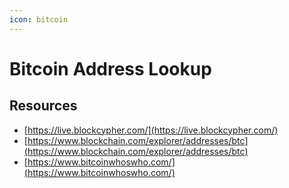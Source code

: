 ```yaml
---
icon: bitcoin
---
```


# Bitcoin Address Lookup

## Resources

* [https://live.blockcypher.com/](https://live.blockcypher.com/)
* [https://www.blockchain.com/explorer/addresses/btc](https://www.blockchain.com/explorer/addresses/btc)
* [https://www.bitcoinwhoswho.com/](https://www.bitcoinwhoswho.com/)

